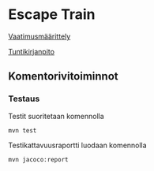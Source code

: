 # Escape Train

[Vaatimusmäärittely](https://github.com/Varjokorento/Ohjelmistotekniikka/blob/master/EscapeTrain/EscapeTrain/Dokumentaatio/vaatimusmaarittely.md)

[Tuntikirjanpito](https://github.com/Varjokorento/Ohjelmistotekniikka/blob/master/EscapeTrain/EscapeTrain/Dokumentaatio/tuntikirjanpito.md)

## Komentorivitoiminnot

### Testaus

Testit suoritetaan komennolla

```
mvn test
```

Testikattavuusraportti luodaan komennolla

```
mvn jacoco:report
```